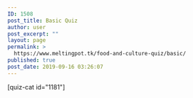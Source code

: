 ```yaml
---
ID: 1508
post_title: Basic Quiz
author: user
post_excerpt: ""
layout: page
permalink: >
  https://www.meltingpot.tk/food-and-culture-quiz/basic/
published: true
post_date: 2019-09-16 03:26:07
---
```

[quiz-cat id="1181"]